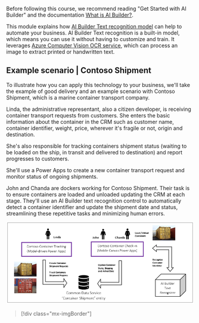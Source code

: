 
Before following this course, we recommend reading "Get Started with AI Builder" and the documentation [What is AI Builder?](https://docs.microsoft.com/ai-builder/overview).

This module explains how [AI Builder Text recognition model](https://docs.microsoft.com/ai-builder/prebuilt-text-recognition) can help to automate your business. AI Builder Text recognition is a built-in model, which means you can use it without having to customize and train. It leverages [Azure Computer Vision OCR service](https://docs.microsoft.com/azure/search/cognitive-search-skill-ocr), which can process an image to extract printed or handwritten text.

## Example scenario | Contoso Shipment

To illustrate how you can apply this technology to your business, we'll take the example of good delivery and an example scenario with Contoso Shipment, which is a marine container transport company.

Linda, the administrative representant, also a citizen developer, is receiving container transport requests from customers. She enters the basic information about the container in the CRM such as customer name, container identifier, weight, price, wherever it's fragile or not, origin and destination.

She's also responsible for tracking containers shipment status (waiting to be loaded on the ship, in transit and delivered to destination) and report progresses to customers.

She'll use a Power Apps to create a new container transport request and monitor status of ongoing shipments.

John and Chanda are dockers working for Contoso Shipment. Their task is to ensure containers are loaded and unloaded updating the CRM at each stage. They'll use an AI Builder text recognition control to automatically detect a container identifier and update the shipment date and status, streamlining these repetitive tasks and minimizing human errors.

![Flow chart](../media/image1a.png)
>[!div class="mx-imgBorder"]
